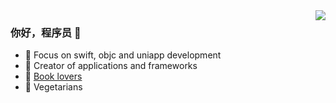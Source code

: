 <img align="right" src="https://github-readme-stats.vercel.app/api?username=lztbwlkj&show_icons=true&icon_color=CE1D2D&text_color=718096&bg_color=ffffff&hide_title=true" />

### 你好，程序员 👋

- :orange_book: Focus on swift, objc and uniapp development
- :hammer: Creator of applications and frameworks
- :ram: [Book lovers](https://www.jianshu.com/u/e255db141a4a)
- :meat_on_bone: Vegetarians
